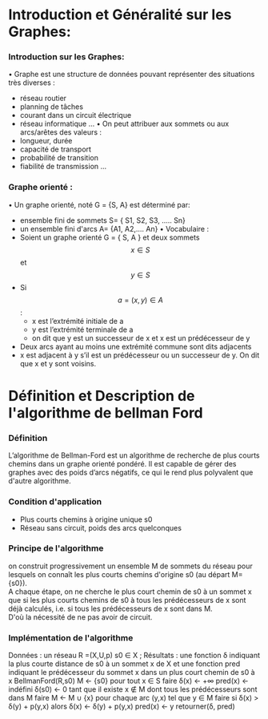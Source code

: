 # Introduction et Généralité sur les Graphes:
### Introduction sur les Graphes:
• Graphe est une structure de données pouvant représenter des situations très diverses :
   - réseau routier
   - planning de tâches
   - courant dans un circuit électrique
   - réseau informatique ...
• On peut attribuer aux sommets ou aux arcs/arêtes des valeurs :
  - longueur, durée
  - capacité de transport
  - probabilité de transition
  - fiabilité de transmission ...
### Graphe orienté :
•  Un graphe orienté, noté G = {S, A} est déterminé par:
  - ensemble fini de sommets  S= { S1, S2, S3, ..... Sn}
  -   un ensemble fini d'arcs A= {A1, A2,.... An}
•  Vocabulaire :
  - Soient un graphe orienté G = { S, A } et deux sommets $$
x \in S
$$
 et $$ y \in S $$
  - Si $$ a = (x,y) \in A $$ :
      -  x est l’extrémité initiale de a 
      -  y est l’extrémité terminale de a
      -   on dit que y est un successeur de x et x est un prédécesseur de y
  - Deux arcs ayant au moins une extrémité commune sont dits adjacents
  - x est adjacent à  y s’il est un prédécesseur ou un successeur de y. On dit que x et y sont voisins.
# Définition et Description de l'algorithme de bellman Ford
### Définition
L’algorithme de Bellman-Ford est un algorithme de recherche de plus courts chemins dans un graphe orienté pondéré. 
Il est capable de gérer des graphes avec des poids d’arcs négatifs, ce qui le rend plus polyvalent que d'autre algorithme.
### Condition d'application
-  Plus courts chemins à origine unique s0
-  Réseau sans circuit, poids des arcs quelconques
### Principe de l'algorithme
on construit progressivement un ensemble M de sommets du réseau pour lesquels on connaît les plus courts chemins d'origine s0 (au départ M={s0}).  
A chaque étape, on ne cherche le plus court chemin de s0 à un sommet x que si les plus courts chemins de s0 à tous les prédécesseurs 
de x sont déjà calculés, i.e. si tous les prédécesseurs de x sont dans M.  
D'où la nécessité de ne pas avoir de circuit. 
### Implémentation de l'algorithme

Données : un réseau 
R =(X,U,p) s0 ∈ X
 ; 
Résultats : une fonction δ indiquant la plus courte distance de s0 à un sommet 
x de X et une fonction pred indiquant le prédécesseur du sommet x dans un plus 
court chemin de s0 à x
 BellmanFord(R,s0)
 M ←  {s0}
 pour tout x ∈ S faire
 δ(x) ← +∞
 pred(x) ← indéfini
 δ(s0) ←  0
 tant que il existe x ∉ M dont tous les prédécesseurs sont dans M faire
 M ←  M ∪ {x}
 pour chaque arc (y,x) tel que y ∈ M faire
 si δ(x) > δ(y) + p(y,x) alors
 δ(x) ← δ(y) + p(y,x)
 pred(x) ←  y
 retourner(δ, pred)
